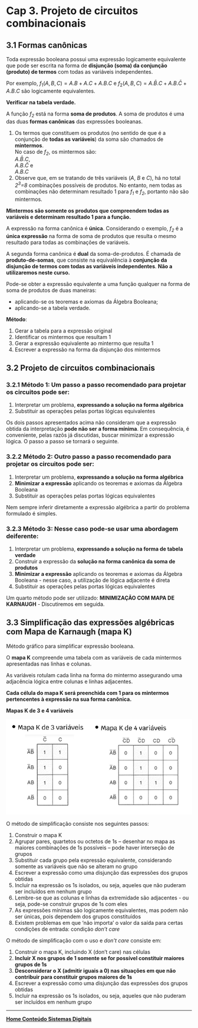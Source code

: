 # Cap 3. Projeto de circuitos combinacionais

## 3.1 Formas canônicas

Toda expressão booleana possui uma expressão logicamente equivalente 
que pode ser escrita na forma de **disjunção (soma) da conjunção (produto) de termos** com todas as variáveis independentes.  

Por exemplo, $f_1(A,B,C)=A.B+A.C+A.B.C$ e $f_2(A,B,C)=A.\bar{B}.C+A.B.\bar{C}+A.B.C$ são logicamente equivalentes. 

**Verificar na tabela verdade.**  

A função *f<sub>2</sub>* está na forma **soma de produtos**. A soma de produtos é uma das duas **formas canônicas** das expressões booleanas.  

1. Os termos que constituem os produtos (no sentido de que é a conjunção de **todas as variáveis**) da soma são chamados de **mintermos**.  
No caso de *f<sub>2</sub>*, os mintermos são:  
$A.\bar{B}.C$,   
$A.B.\bar{C}$ e  
$A.B.C$  
2. Observe que, em se tratando de três variáveis (*A*, *B* e *C*), há no total *2<sup>3</sup>=8* combinações possíveis de produtos.
No entanto, nem todas as combinações não determinam resultado 1 para *f<sub>1</sub>* e *f<sub>2</sub>*, portanto não são mintermos.

**Mintermos são somente os produtos que compreendem todas as variáveis e determinam resultado 1 para a função.**

A expressão na forma canônica é **única**. Considerando o exemplo, *f<sub>2</sub>* é a **única expressão** na forma de soma de produtos 
que resulta o mesmo resultado para todas as combinações de variáveis.  

A segunda forma canônica é **dual** da soma-de-produtos. É chamada de **produto-de-somas**,
que consiste na equivalência à **conjunção da disjunção de termos com todas as variáveis independentes**. **Não a utilizaremos neste curso.**  

Pode-se obter a expressão equivalente a uma função qualquer na forma de soma de produtos de duas maneiras:  

- aplicando-se os teoremas e axiomas da Álgebra Booleana;
- aplicando-se a tabela verdade.  

**Método**:

1. Gerar a tabela para a expressão original
2. Identificar os mintermos que resultam 1
3. Gerar a expressão equivalente ao mintermo que resulta 1
4. Escrever a expressão na forma da disjunção dos mintermos 

## 3.2 Projeto de circuitos combinacionais

### 3.2.1 **Método 1**: Um passo a passo recomendado para projetar os circuitos pode ser:  

1. Interpretar um problema, **expressando a solução na forma algébrica**
2. Substituir as operações pelas portas lógicas equivalentes

Os dois passos apresentados acima não consideram que a expressão obtida da interpretação **pode não ser a forma mínima**.
Em consequência, é conveniente, pelas razõs já discutidas, buscar minimizar a expressão lógica. O passo a passo se tornará o seguinte.  

### 3.2.2 **Método 2**: Outro passo a passo recomendado para projetar os circuitos pode ser:  

1. Interpretar um problema, **expressando a solução na forma algébrica**
2. **Minimizar a expressão** aplicando os teoremas e axiomas da Álgebra Booleana
3. Substituir as operações pelas portas lógicas equivalentes 

Nem sempre inferir diretamente a expressão algébrica a partir do problema formulado é simples.  

### 3.2.3 **Método 3**: Nesse caso pode-se usar uma abordagem deiferente:  

1. Interpretar um problema, **expressando a solução na forma de tabela verdade**
2. Construir a expressão da **solução na forma canônica da soma de produtos**
3. **Minimizar a expressão** aplicando os teoremas e axiomas da Álgebra Booleana - nesse caso, a utilização de lógica adjacente é direta
4. Substituir as operações pelas portas lógicas equivalentes 

Um quarto método pode ser utilizado: **MINIMIZAÇÃO COM MAPA DE KARNAUGH** - Discutiremos em seguida.

## 3.3 Simplificação das expressões algébricas com Mapa de Karnaugh (mapa K)

Método gráfico para simplificar expressão booleana.  

O **mapa K** compreende uma tabela com as variáveis de cada mintermos apresentadas nas linhas e colunas.  

As variáveis rotulam cada linha na forma do mintermo assegurando uma adjacência lógica entre colunas e linhas adjacentes.  

**Cada célula do mapa K será preenchida com 1 para os mintermos pertencentes à expressão na sua forma canônica.**

**Mapas K de 3 e 4 variáveis**

![Mapas K - 3 e 4 variáveis](/sisdig_aulas/images_sisdig/mapasK.jpg)

O método de simplificação consiste nos seguintes passos:  

1. Construir o mapa K
2. Agrupar pares, quartetos ou octetos de 1s – desenhar no mapa as maiores combinações de 1s possíveis – pode haver interseção de grupos
3. Substituir cada grupo pela expressão equivalente, considerando somente as variáveis que não se alteram no grupo 
4. Escrever a expressão como uma disjunção das expressões dos grupos obtidas
5. Incluir na expressão os 1s isolados, ou seja, aqueles que não puderam ser incluídos em nenhum grupo
6. Lembre-se que as colunas e linhas da extremidade são adjacentes - ou seja, pode-se construir grupos de 1s com eles
7. As expressões mínimas são logicamente equivalentes, mas podem não ser únicas, pois dependem dos grupos constituídos
8. Existem problemas em que ‘não importa’ o valor da saída para certas condições de entrada: condição *don’t care*

O método de simplificação com o uso e *don't care* consiste em:

1. Construir o mapa K, incluindo X (don’t care) nas células
2. **Incluir X nos grupos de 1 somente se for possível constituir maiores grupos de 1s**
3. **Desconsiderar o X (admitir iguais a 0) nas situações em que não contribuir para constituir grupos maiores de 1s**  
4. Escrever a expressão como uma disjunção das expressões dos grupos obtidas
5. Incluir na expressão os 1s isolados, ou seja, aqueles que não puderam ser incluídos em nenhum grupo

___    
**[Home Conteúdo Sistemas Digitais](https://github.com/claytonjasilva/claytonjasilva.github.io/blob/main/sisdig_aulas.md)**  


